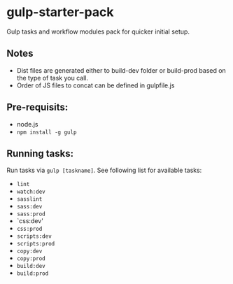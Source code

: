 # gulp-starter-pack

Gulp tasks and workflow modules pack for quicker initial setup.

## Notes

- Dist files are generated either to build-dev folder or build-prod based on the type of task you call.
- Order of JS files to concat can be defined in gulpfile.js

## Pre-requisits:

- node.js
- `npm install -g gulp`

## Running tasks:

Run tasks via `gulp [taskname]`. See following list for available tasks:

- `lint` 
- `watch:dev`
- `sasslint` 
- `sass:dev`
- `sass:prod` 
- `css:dev'
- `css:prod`
- `scripts:dev`
- `scripts:prod` 
- `copy:dev` 
- `copy:prod` 
- `build:dev` 
- `build:prod` 



